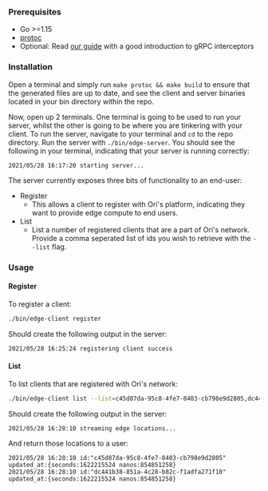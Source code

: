 ### Prerequisites
- Go >=1.15
- [protoc](https://grpc.io/docs/protoc-installation/) 
- Optional: Read [our guide](https://github.com/ori-edge/grpc-interceptor-demo/blob/master/docs/blog.md) with a good introduction to gRPC interceptors

### Installation
Open a terminal and simply run `make protoc && make build` to ensure that the generated files are up to date, and see the client and server binaries located in your bin directory within the repo.

Now, open up 2 terminals. One terminal is going to be used to run your server, whilst the other is going to be where you are tinkering with your client. To run the server, navigate to your terminal and `cd` to the repo directory. Run the server with `./bin/edge-server`. You should see the following in your terminal, indicating that your server is running correctly:

```
2021/05/28 16:17:20 starting server...
```

The server currently exposes three bits of functionality to an end-user:
- Register
  - This allows a client to register with Ori's platform, indicating they want to provide edge compute to end users.
- List
  - List a number of registered clients that are a part of Ori's network. Provide a comma seperated list of ids you wish to retrieve with the `--list` flag. 

### Usage
#### Register
To register a client:
```bash
./bin/edge-client register
```
Should create the following output in the server:
```
2021/05/28 16:25:24 registering client success
```

#### List
To list clients that are registered with Ori's network:
```bash
./bin/edge-client list --list=c45d87da-95c8-4fe7-8403-cb798e9d2805,dc441b38-851a-4c28-b82c-f1adfa271f10
```
Should create the following output in the server:
```
2021/05/28 16:28:10 streaming edge locations...
```
And return those locations to a user:
```
2021/05/28 16:28:10 id:"c45d87da-95c8-4fe7-8403-cb798e9d2805" updated_at:{seconds:1622215524 nanos:854851258}
2021/05/28 16:28:10 id:"dc441b38-851a-4c28-b82c-f1adfa271f10" updated_at:{seconds:1622215524 nanos:854851258}
```
